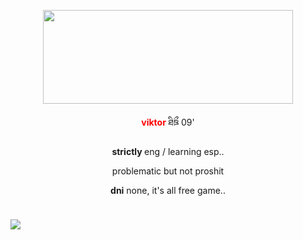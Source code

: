<p align="center">
<img src="https://files.catbox.moe/2met5x.webp" 
     width="400" 
     height="150" />
</p>

<p align="center">
<b><font color="red">  viktor </font></b> ཐིཋྀ 09' 
</p>

<p align="center">
<b>strictly </b> eng / learning esp.. 
<p align="center">
     <p align="center">
problematic but not proshit 
<p align="center">
<b>dni</b> none, it's all free game.. </p>
<p align="center">

<p align="center">
<img src="https://gifcity.carrd.co/assets/images/gallery246/8da0d2ae.png?v=52814815" width="20" height="10" />
</p>

![](https://komarev.com/ghpvc/?username=fujoshis&color=2e2e28)

